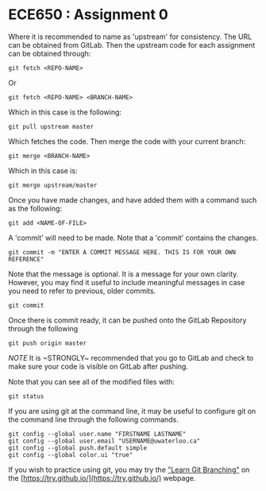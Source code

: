 # ECE650 : Assignment 0

Where it is recommended to name <REPO-NAME> as 'upstream'
for consistency. The URL can be obtained from GitLab.
Then the upstream code for each assignment can be obtained through:

```shell
git fetch <REPO-NAME>
```

Or

```shell
git fetch <REPO-NAME> <BRANCH-NAME>
```

Which in this case is the following:

```shell
git pull upstream master
```

Which fetches the code. Then merge the code with your current branch:

```shell
git merge <BRANCH-NAME>
```

Which in this case is:

```shell
git merge upstream/master
```

Once you have made changes, and have added them with a command such
as the following:

```shell
git add <NAME-OF-FILE>
```

A 'commit' will need to be made. Note that a 'commit' contains the changes.

```shell
git commit -m "ENTER A COMMIT MESSAGE HERE. THIS IS FOR YOUR OWN REFERENCE"
```

Note that the message is optional. It is a message for your own clarity.
However, you may find it useful to include meaningful messages
in case you need to refer to previous, older commits.

```shell
git commit
```

Once there is commit ready, it can be pushed onto the GitLab
Repository through the following

```shell
git push origin master
```

*NOTE* It is ~STRONGLY~ recommended that you go to GitLab and check to
make sure your code is visible on GitLab after pushing.

Note that you can see all of the modified files with:

```shell
git status
```

If you are using git at the command line, it may be useful to configure
git on the command line through the following commands.

```shell
git config --global user.name "FIRSTNAME LASTNAME"
git config --global user.email "USERNAME@uwaterloo.ca"
git config --global push.default simple
git config --global color.ui "true" 
```

If you wish to practice using git, you may try the ["Learn Git Branching"](https://learngitbranching.js.org/) on the [https://try.github.io/](https://try.github.io/) webpage.
